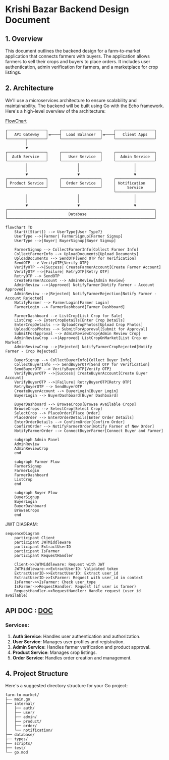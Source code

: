 # Krishi Bazar Backend Design Document

## 1. Overview

This document outlines the backend design for a farm-to-market application that connects farmers with buyers. The application allows farmers to sell their crops and buyers to place orders. It includes user authentication, admin verification for farmers, and a marketplace for crop listings.

## 2. Architecture

We'll use a microservices architecture to ensure scalability and maintainability. The backend will be built using Go with the Echo framework. Here's a high-level overview of the architecture:

[FlowChart](https://claude.site/artifacts/fe1165ad-ef01-4598-94fa-87e7e809fd4a)


```
┌─────────────────┐     ┌─────────────────┐     ┌─────────────────┐
│   API Gateway   │◄────┤  Load Balancer  │◄────┤   Client Apps   │
└────────┬────────┘     └─────────────────┘     └─────────────────┘
         │
         ▼
┌─────────────────┐     ┌─────────────────┐     ┌─────────────────┐
│  Auth Service   │     │   User Service  │     │  Admin Service  │
└─────────────────┘     └─────────────────┘     └─────────────────┘
         │                      │                        │
         │                      │                        │
         ▼                      ▼                        ▼
┌─────────────────┐     ┌─────────────────┐     ┌─────────────────┐
│ Product Service │     │  Order Service  │     │ Notification    │
└─────────────────┘     └─────────────────┘     │     Service     │
                                                └─────────────────┘
         │                      │                        │
         │                      │                        │
         ▼                      ▼                        ▼
┌─────────────────────────────────────────────────────────────────┐
│                           Database                              │
└─────────────────────────────────────────────────────────────────┘
```


```
flowchart TD
    Start([Start]) --> UserType{User Type?}
    UserType -->|Farmer| FarmerSignup[Farmer Signup]
    UserType -->|Buyer| BuyerSignup[Buyer Signup]

    FarmerSignup --> CollectFarmerInfo[Collect Farmer Info]
    CollectFarmerInfo --> UploadDocuments[Upload Documents]
    UploadDocuments --> SendOTP[Send OTP for Verification]
    SendOTP --> VerifyOTP{Verify OTP}
    VerifyOTP -->|Success| CreateFarmerAccount[Create Farmer Account]
    VerifyOTP -->|Failure| RetryOTP[Retry OTP]
    RetryOTP --> SendOTP
    CreateFarmerAccount --> AdminReview{Admin Review}
    AdminReview -->|Approved| NotifyFarmer[Notify Farmer - Account Approved]
    AdminReview -->|Rejected| NotifyFarmerRejection[Notify Farmer - Account Rejected]
    NotifyFarmer --> FarmerLogin[Farmer Login]
    FarmerLogin --> FarmerDashboard[Farmer Dashboard]

    FarmerDashboard --> ListCrop[List Crop for Sale]
    ListCrop --> EnterCropDetails[Enter Crop Details]
    EnterCropDetails --> UploadCropPhotos[Upload Crop Photos]
    UploadCropPhotos --> SubmitForApproval[Submit for Approval]
    SubmitForApproval --> AdminReviewCrop{Admin Review Crop}
    AdminReviewCrop -->|Approved| ListCropOnMarket[List Crop on Market]
    AdminReviewCrop -->|Rejected| NotifyFarmerCropRejected[Notify Farmer - Crop Rejected]

    BuyerSignup --> CollectBuyerInfo[Collect Buyer Info]
    CollectBuyerInfo --> SendBuyerOTP[Send OTP for Verification]
    SendBuyerOTP --> VerifyBuyerOTP{Verify OTP}
    VerifyBuyerOTP -->|Success| CreateBuyerAccount[Create Buyer Account]
    VerifyBuyerOTP -->|Failure| RetryBuyerOTP[Retry OTP]
    RetryBuyerOTP --> SendBuyerOTP
    CreateBuyerAccount --> BuyerLogin[Buyer Login]
    BuyerLogin --> BuyerDashboard[Buyer Dashboard]

    BuyerDashboard --> BrowseCrops[Browse Available Crops]
    BrowseCrops --> SelectCrop[Select Crop]
    SelectCrop --> PlaceOrder[Place Order]
    PlaceOrder --> EnterOrderDetails[Enter Order Details]
    EnterOrderDetails --> ConfirmOrder[Confirm Order]
    ConfirmOrder --> NotifyFarmerOrder[Notify Farmer of New Order]
    NotifyFarmerOrder --> ConnectBuyerFarmer[Connect Buyer and Farmer]

    subgraph Admin Panel
    AdminReview
    AdminReviewCrop
    end

    subgraph Farmer Flow
    FarmerSignup
    FarmerLogin
    FarmerDashboard
    ListCrop
    end

    subgraph Buyer Flow
    BuyerSignup
    BuyerLogin
    BuyerDashboard
    BrowseCrops
    end
```

JWT DIAGRAM:
```
sequenceDiagram
    participant Client
    participant JWTMiddleware
    participant ExtractUserID
    participant IsFarmer
    participant RequestHandler

    Client->>JWTMiddleware: Request with JWT
    JWTMiddleware->>ExtractUserID: Validated token
    ExtractUserID->>ExtractUserID: Extract user_id
    ExtractUserID->>IsFarmer: Request with user_id in context
    IsFarmer->>IsFarmer: Check user_type
    IsFarmer->>RequestHandler: Request (if user is farmer)
    RequestHandler->>RequestHandler: Handle request (user_id available)
```


## API DOC : [DOC]("API-doc.md")

### Services:

1. **Auth Service**: Handles user authentication and authorization.
2. **User Service**: Manages user profiles and registration.
3. **Admin Service**: Handles farmer verification and product approval.
4. **Product Service**: Manages crop listings.
5. **Order Service**: Handles order creation and management.

## 4. Project Structure

Here's a suggested directory structure for your Go project:

```
farm-to-market/
├── main.go
├── internal/
│   ├── auth/
│   ├── user/
│   ├── admin/
│   ├── product/
│   ├── order/
│   └── notification/
├── database/
├── types/
├── scripts/
├── test/
└── go.mod
```

